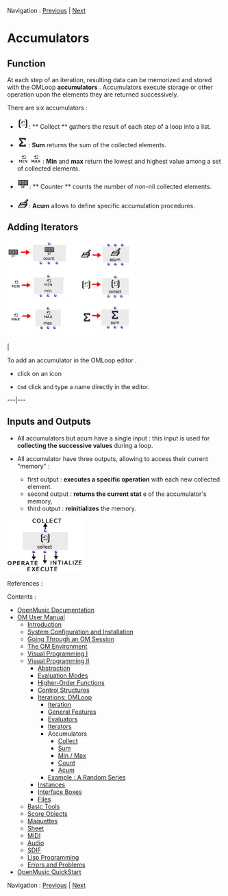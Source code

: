 
Navigation : [Previous](InfiniteLoops "page précédente\(Infinite
Loops\)") | [Next](Collect "Next\(Collect\)")

# Accumulators

## Function

At each step of an iteration, resulting data can be memorized and stored with
the OMLoop **accumulators** . Accumulators execute storage or other operation
upon the elements they are returned successively.

There are six accumulators :

  * ![](../res/collect_icon.png): ** Collect ** gathers the result of each step of a loop into a list.

  * ![](../res/sum_icon.png) : **Sum** returns the sum of the collected elements.

  * ![](../res/minmax_icon.png) :  **Min** and  **max** return the lowest and highest value among a set of collected elements.

  * ![](../res/if_icon.png):  ** Counter ** counts the number of non-nil collected elements.

  * ![](../res/acum_icon.png):  **Acum** allows to define specific accumulation procedures.

## Adding Iterators

![](../res/acums.png)

|

To add an accumulator in the OMLoop editor .

  * click on an icon

  * `Cmd` click and type a name directly in the editor. 

  
  
---|---  
  
## Inputs and Outputs

  * All accumulators but acum have a single input : this input is used for **collecting the successive values** during a loop.

  * All accumulator have three outputs, allowing to access their current "memory"  :

    * first output : **executes a specific operation** with each new collected element.
    * second output : **returns the current stat** e of the accumulator's memory,
    * third output : **reinitializes** the memory.

![](../res/COLLECT.png)

References :

Contents :

  * [OpenMusic Documentation](OM-Documentation)
  * [OM User Manual](OM-User-Manual)
    * [Introduction](00-Contents)
    * [System Configuration and Installation](Installation)
    * [Going Through an OM Session](Goingthrough)
    * [The OM Environment](Environment)
    * [Visual Programming I](BasicVisualProgramming)
    * [Visual Programming II](AdvancedVisualProgramming)
      * [Abstraction](Abstraction)
      * [Evaluation Modes](EvalModes)
      * [Higher-Order Functions](HighOrder)
      * [Control Structures](Control)
      * [Iterations: OMLoop](OMLoop)
        * [Iteration](LoopIntro)
        * [General Features](LoopGeneral)
        * [Evaluators](LoopEvaluators)
        * [Iterators](LoopIterators)
        * Accumulators
          * [Collect](Collect)
          * [Sum](Sum)
          * [Min / Max](MinMax)
          * [Count](Count)
          * [Acum](Acum)
        * [Example : A Random Series](LoopExample)
      * [Instances](Instances)
      * [Interface Boxes](InterfaceBoxes)
      * [Files](Files)
    * [Basic Tools](BasicObjects)
    * [Score Objects](ScoreObjects)
    * [Maquettes](Maquettes)
    * [Sheet](Sheet)
    * [MIDI](MIDI)
    * [Audio](Audio)
    * [SDIF](SDIF)
    * [Lisp Programming](Lisp)
    * [Errors and Problems](errors)
  * [OpenMusic QuickStart](QuickStart-Chapters)

Navigation : [Previous](InfiniteLoops "page précédente\(Infinite
Loops\)") | [Next](Collect "Next\(Collect\)")

